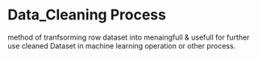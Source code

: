 # Data_Cleaning Process
 method of tranfsorming row dataset into menaingfull & usefull
 for further use cleaned Dataset in machine learning operation or other process.
